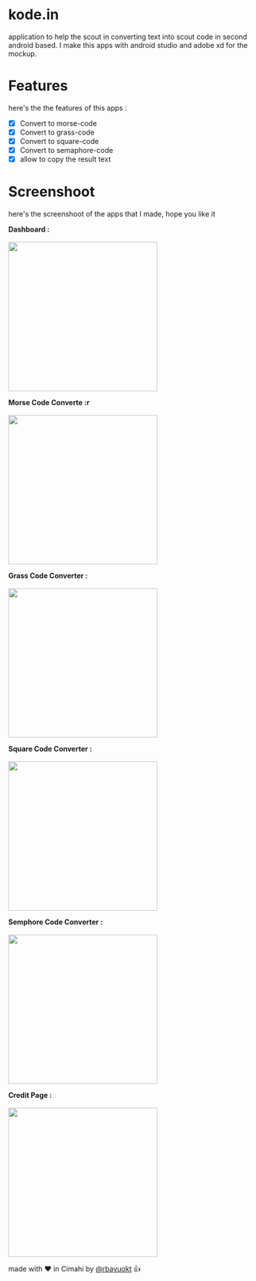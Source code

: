 # kode.in
 application to help the scout in converting text into scout code in second<br>
 android based. I make this apps with android studio and adobe xd for the mockup.
 
# Features
here's the the features of this apps :
- [x] Convert to morse-code
- [x] Convert to grass-code
- [x] Convert to square-code
- [x] Convert to semaphore-code
- [x] allow to copy the result text

# Screenshoot
here's the screenshoot of the apps that I made, hope you like it

**Dashboard :**<br><br>
<img src="screenshoot/mockup/home.png" width="300px" /><br>

**Morse Code Converte :r**<br><br>
<img src="screenshoot/mockup/menu1.png" width="300px" /><br>

**Grass Code Converter :**<br><br>
<img src="screenshoot/mockup/menu2.png" width="300px" /><br>

**Square Code Converter :**<br><br>
<img src="screenshoot/mockup/menu3.png" width="300px" /><br>

**Semphore Code Converter :**<br><br>
<img src="screenshoot/mockup/menu4.png" width="300px" /><br>

**Credit Page :**<br><br>
<img src="screenshoot/mockup/about.png" width="300px" /><br>

made with :heart: in Cimahi by [@rbayuokt](https://www.instagram.com/rbayuokt/) :thumbsup:
